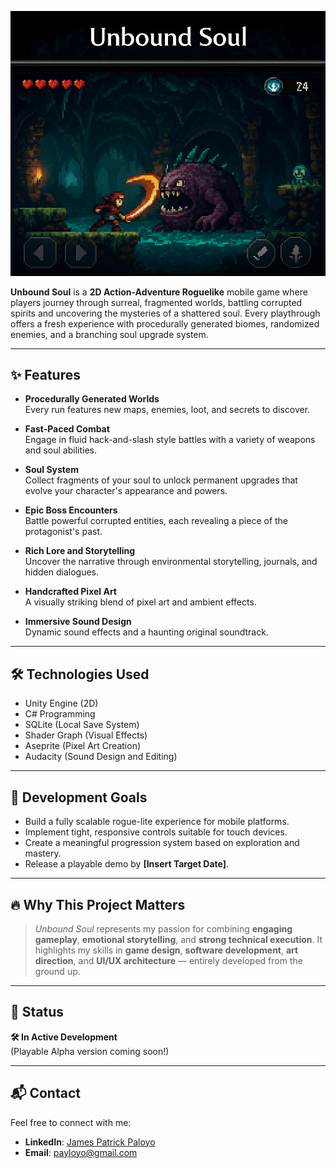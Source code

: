 <p align="center"><img src="https://github.com/JPPdp/Unfinished-Project/blob/main/cropped.png"/></p>

**Unbound Soul** is a **2D Action-Adventure Roguelike** mobile game where players journey through surreal, fragmented worlds, battling corrupted spirits and uncovering the mysteries of a shattered soul. Every playthrough offers a fresh experience with procedurally generated biomes, randomized enemies, and a branching soul upgrade system.

---

## ✨ Features

- **Procedurally Generated Worlds**  
  Every run features new maps, enemies, loot, and secrets to discover.

- **Fast-Paced Combat**  
  Engage in fluid hack-and-slash style battles with a variety of weapons and soul abilities.

- **Soul System**  
  Collect fragments of your soul to unlock permanent upgrades that evolve your character's appearance and powers.

- **Epic Boss Encounters**  
  Battle powerful corrupted entities, each revealing a piece of the protagonist's past.

- **Rich Lore and Storytelling**  
  Uncover the narrative through environmental storytelling, journals, and hidden dialogues.

- **Handcrafted Pixel Art**  
  A visually striking blend of pixel art and ambient effects.

- **Immersive Sound Design**  
  Dynamic sound effects and a haunting original soundtrack.

---

## 🛠️ Technologies Used

- Unity Engine (2D)
- C# Programming
- SQLite (Local Save System)
- Shader Graph (Visual Effects)
- Aseprite (Pixel Art Creation)
- Audacity (Sound Design and Editing)

---

## 🚀 Development Goals

- Build a fully scalable rogue-lite experience for mobile platforms.
- Implement tight, responsive controls suitable for touch devices.
- Create a meaningful progression system based on exploration and mastery.
- Release a playable demo by **[Insert Target Date]**.

---

## 🔥 Why This Project Matters

> *Unbound Soul* represents my passion for combining **engaging gameplay**, **emotional storytelling**, and **strong technical execution**. It highlights my skills in **game design**, **software development**, **art direction**, and **UI/UX architecture** — entirely developed from the ground up.

---

## 📖 Status

**🛠️ In Active Development**  
(Playable Alpha version coming soon!)

---

## 📬 Contact

Feel free to connect with me:

- **LinkedIn**: [James Patrick Paloyo](#)  
- **Email**: payloyo@gmail.com
